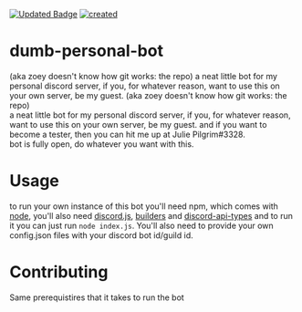 [![Updated Badge](https://badges.pufler.dev/updated/zoey-on-github/dumb-personal-bot)](https://badges.pufler.dev) [![created](https://badges.pufler.dev/created/zoey-on-github/dumb-personal-bot)](https://badges.pufler.dev)  

# dumb-personal-bot  

(aka zoey doesn't know how git works: the repo)  a neat little bot for my personal discord server, if you, for whatever reason, want to use this on your own server, be my guest. 
(aka zoey doesn't know how git works: the repo)  
a neat little bot for my personal discord server, if you, for whatever reason, want to use this on your own server, be my guest.
and if you want to become a tester, then you can hit me up at Julie Pilgrim#3328.  
bot is fully open, do whatever you want with this.

# Usage

to run your own instance of this bot you'll need npm, which comes with [node](https://nodejs.org/en/download/), you'll also need [discord.js](https://github.com/discordjs/discord.js), [builders](https://github.com/discordjs/builders) and [discord-api-types](https://github.com/discordjs/discord-api-types) and to run it you can just run `node index.js`. You'll also need to provide your own config.json files with your discord bot id/guild id.  

# Contributing  

Same prerequistires that it takes to run the bot
